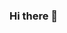 ### Hi there 👋

<!--
**Michael-ozenua090/Michael-ozenua090** is a ✨ _special_ ✨ repository because its `README.md` (this file) appears on your GitHub profile.

Here are some ideas to get you started:

-     I'm a student of Higland College of Technology, Ibadan, Oyo State, Nigeria
- 🔭 I’m currently working on ...
- 🌱 I’m currently learning ...Python, Django, SQL
- 👯 I’m looking to collaborate on ...
- 🤔 I’m looking for help with ...
- 💬 Ask me about ...
- 📫 How to reach me: ...michaelozenua090@gmail.com
- 😄 Pronouns: ...
- ⚡ Fun fact: ...
-->
